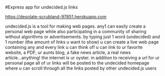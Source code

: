 #Express app for undecided.js links

https://desolate-scrubland-97851.herokuapp.com

undecided.js is a tool for making web pages. any1 can easily create a personal web page while also participating in a community of sharing without algorithms or advertisements. by typing just 1 word (undecided) and 1 number (the amount of links u want to show) u can create a live web page containing any and every link u can think of! u can link to ur favorite website, a PDF, ur aunts blog, a fake news article, a real news article...anything! the internet is ur oyster. in addition to receiving a url for ur personal page all of ur links will be posted to the undecided homepage where u can scroll through all the links posted by other undecided.js users
